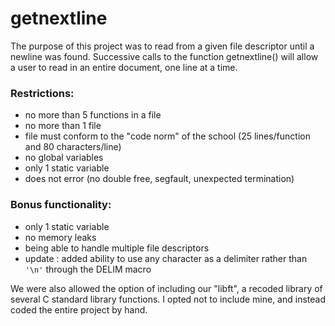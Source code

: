 # getnextline
The purpose of this project was to read from a given file descriptor until a newline was found.
Successive calls to the function getnextline() will allow a user to read in an entire document, one line at a time.

### Restrictions:
- no more than 5 functions in a file
- no more than 1 file
- file must conform to the "code norm" of the school (25 lines/function and 80 characters/line)
- no global variables
- only 1 static variable
- does not error (no double free, segfault, unexpected termination)

### Bonus functionality:
- only 1 static variable
- no memory leaks
- being able to handle multiple file descriptors
- update : added ability to use any character as a delimiter rather than `'\n'` through the DELIM macro

We were also allowed the option of including our "libft", a recoded library of several C standard library functions.
I opted not to include mine, and instead coded the entire project by hand.

